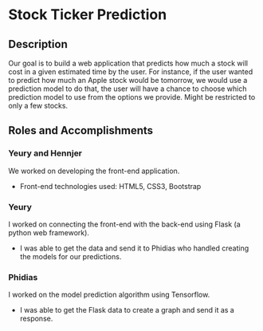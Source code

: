 # Stock Ticker Prediction
## Description
Our goal is to build a web application that predicts how much a stock will cost in a given estimated time by the user. For instance, if the user wanted to predict how much an Apple stock would be tomorrow, we would use a  prediction model to do that, the user will have a chance to choose which prediction model to use from the options we provide. Might be restricted to only a few stocks.

## Roles and Accomplishments
### Yeury and Hennjer
We worked on developing the front-end application.
  - Front-end technologies used: HTML5, CSS3, Bootstrap

### Yeury
I worked on connecting the front-end with the back-end using Flask (a python web framework).
  - I was able to get the data and send it to Phidias who handled creating the models for our predictions.

### Phidias
I worked on the model prediction algorithm using Tensorflow.
  - I was able to get the Flask data to create a graph and send it as a response.